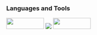 ### Languages and Tools

<img src="https://img.shields.io/badge/MYSQL-4479A1?style=plastic-square&logo=MYSQL&logoColor=white" width="100" height="30"/> <img src="https://img.shields.io/badge/Python-fabf15?style=for-the-badge&logo=python&logoColor=white"> <img src="https://img.shields.io/badge/tableau-e97627?style=plastic-square&logo=tableau&logoColor=white" width="100" height="30"/>
